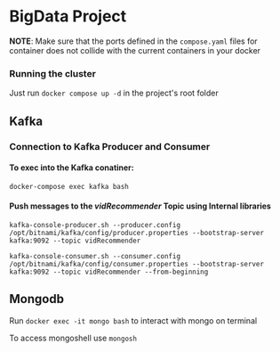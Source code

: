 # BigData Project

**NOTE**: Make sure that the ports defined in the `compose.yaml` files for container does not collide with the current containers in your docker

### Running the cluster
Just run `docker compose up -d` in the project's root folder
## Kafka
### Connection to Kafka Producer and Consumer
#### To exec into the Kafka conatiner:
`docker-compose exec kafka bash`

#### Push messages to the *vidRecommender* Topic using Internal libraries

`kafka-console-producer.sh --producer.config /opt/bitnami/kafka/config/producer.properties --bootstrap-server kafka:9092 --topic vidRecommender`


`kafka-console-consumer.sh --consumer.config /opt/bitnami/kafka/config/consumer.properties --bootstrap-server kafka:9092 --topic vidRecommender --from-beginning`

## Mongodb

Run `docker exec -it mongo bash` to interact with mongo on terminal

To access mongoshell use `mongosh`


